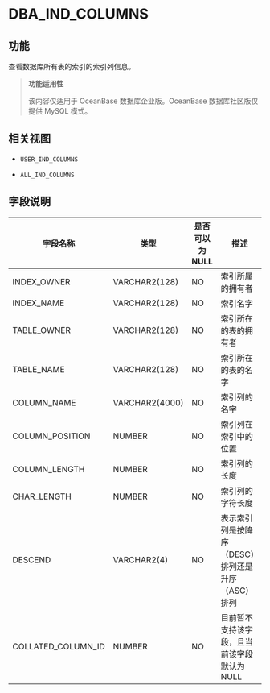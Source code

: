 DBA_IND_COLUMNS 
====================================

功能 
-----------

查看数据库所有表的索引的索引列信息。

> **功能适用性**
>
> 该内容仅适用于 OceanBase 数据库企业版。OceanBase 数据库社区版仅提供 MySQL 模式。

相关视图 
-------------

* `USER_IND_COLUMNS`

  

* `ALL_IND_COLUMNS`

  




字段说明 
-------------



|      **字段名称**      |     **类型**     | **是否可以为 NULL** |            **描述**            |
|--------------------|----------------|----------------|------------------------------|
| INDEX_OWNER        | VARCHAR2(128)  | NO             | 索引所属的拥有者                     |
| INDEX_NAME         | VARCHAR2(128)  | NO             | 索引名字                         |
| TABLE_OWNER        | VARCHAR2(128)  | NO             | 索引所在的表的拥有者                   |
| TABLE_NAME         | VARCHAR2(128)  | NO             | 索引所在的表的名字                    |
| COLUMN_NAME        | VARCHAR2(4000) | NO             | 索引列的名字                       |
| COLUMN_POSITION    | NUMBER         | NO             | 索引列在索引中的位置                   |
| COLUMN_LENGTH      | NUMBER         | NO             | 索引列的长度                       |
| CHAR_LENGTH        | NUMBER         | NO             | 索引列的字符长度                     |
| DESCEND            | VARCHAR2(4)    | NO             | 表示索引列是按降序（DESC）排列还是升序（ASC）排列 |
| COLLATED_COLUMN_ID | NUMBER         | NO             | 目前暂不支持该字段，且当前该字段默认为 NULL                             |



